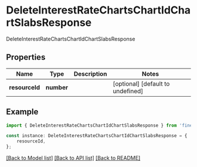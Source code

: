 # DeleteInterestRateChartsChartIdChartSlabsResponse

DeleteInterestRateChartsChartIdChartSlabsResponse

## Properties

Name | Type | Description | Notes
------------ | ------------- | ------------- | -------------
**resourceId** | **number** |  | [optional] [default to undefined]

## Example

```typescript
import { DeleteInterestRateChartsChartIdChartSlabsResponse } from 'fineract-typescript-client';

const instance: DeleteInterestRateChartsChartIdChartSlabsResponse = {
    resourceId,
};
```

[[Back to Model list]](../README.md#documentation-for-models) [[Back to API list]](../README.md#documentation-for-api-endpoints) [[Back to README]](../README.md)
